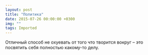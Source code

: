 ```yaml
---
layout: post
title: "Политика"
date: 2015-07-26 00:00:00 +0300
img: ""
tags: Imported
---
```


Отличный способ не охуевать от того что творится вокруг – это посвятить себя полностью какому-то делу.